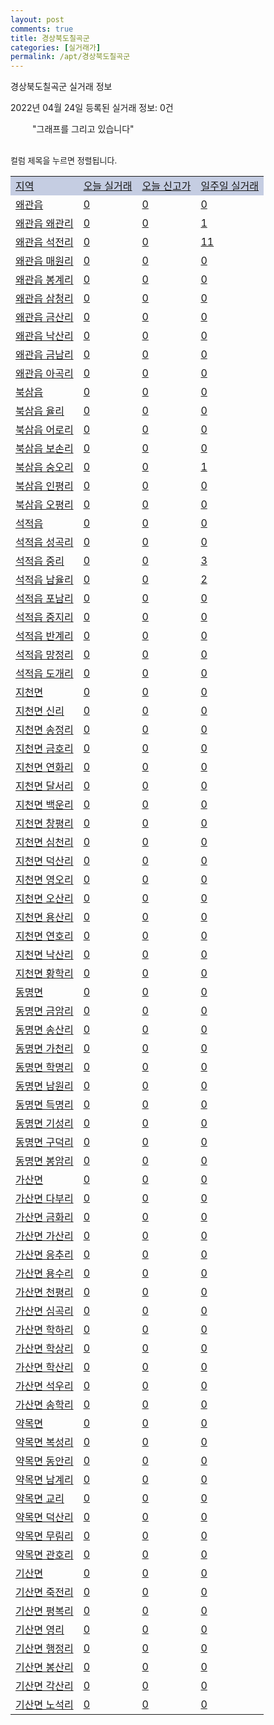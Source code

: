 ```yaml
---
layout: post
comments: true
title: 경상북도칠곡군
categories: [실거래가]
permalink: /apt/경상북도칠곡군
---
```


경상북도칠곡군 실거래 정보

2022년 04월 24일 등록된 실거래 정보: 0건

<!--<script async src="https://pagead2.googlesyndication.com/pagead/js/adsbygoogle.js?client=ca-pub-3485438051770037"
 crossorigin="anonymous"></script>-->

<script type="text/javascript">
  google.charts.load('current', {'packages':['corechart']});
  google.charts.setOnLoadCallback(drawChart);

  function drawChart() {
    var data = google.visualization.arrayToDataTable([['거래일', '매매', '전월세', '전매'], ['21-01', 2, 0, 0], ['21-02', 2, 2, 0], ['21-03', 5, 5, 0], ['21-04', 103, 34, 0], ['21-05', 181, 56, 0], ['21-06', 158, 38, 0], ['21-07', 171, 63, 0], ['21-08', 179, 74, 0], ['21-09', 146, 53, 0], ['21-10', 174, 74, 0], ['21-11', 142, 70, 0], ['21-12', 125, 71, 0], ['22-01', 117, 55, 0], ['22-02', 106, 48, 0], ['22-03', 147, 45, 0], ['22-04', 69, 26, 0]]);

    var options = {
      title: '최근 1년간 유형별 거래량 추이',
      legend: { position: 'bottom' }
    };

    setTimeout(function() {
        var chart = new google.visualization.LineChart(document.getElementById('columnchart_material'));
        chart.draw(data, (options));
        document.getElementById('loading').style.display = 'none';
        var dayLabel = (new Date()).getDay();
        if (dayLabel < 2) {
            sorttable.innerSortFunction.apply(document.getElementById('week'), []);
            sorttable.innerSortFunction.apply(document.getElementById('week'), []);        
        }
        else {
            sorttable.innerSortFunction.apply(document.getElementById('today'), []);
            sorttable.innerSortFunction.apply(document.getElementById('today'), []);
        }
    }, 200);

  }
</script>

<div id="loading" style="z-index:20; display: block; margin-left: 35px">"그래프를 그리고 있습니다"</div>
<div id="columnchart_material" style="width: 95%; margin-left: -35px; display: block"></div>
<!--<div style="width: 95%; margin-left: -35px; display: block">
      <script async src="https://pagead2.googlesyndication.com/pagead/js/adsbygoogle.js?client=ca-pub-3485438051770037"
          crossorigin="anonymous"></script>
      <ins class="adsbygoogle"
          style="display:block"
          data-ad-format="fluid"
          data-ad-layout-key="-fb+5w+4e-db+86"
          data-ad-client="ca-pub-3485438051770037"
          data-ad-slot="1827090281"></ins>
      <script>
          (adsbygoogle = window.adsbygoogle || []).push({});
      </script>
</div>-->
<br>

<font size='small' style='font-size: small;'>컬럼 제목을 누르면 정렬됩니다.</font>
<table class="sortable">
  <tr style='background-color: rgba(114, 132, 186,0.4);'>
    <td id="region"><a href="#">지역</a></td>
    <td id="today"><a href="#">오늘 실거래</a></td>
    <td id="today_new"><a href="#">오늘 신고가</a></td>
    <td id="week"><a href="#">일주일 실거래</a></td>
  </tr>

  
  <tr class="item">
    <td><a href="경상북도칠곡군왜관읍">왜관읍</a></td>
    <td><a href="경상북도칠곡군왜관읍">0</a></td>
    <td><a href="경상북도칠곡군왜관읍">0</a></td>
    <td><a href="경상북도칠곡군왜관읍">0</a></td>
  </tr>
    

  <tr class="item">
    <td><a href="경상북도칠곡군왜관읍왜관리">왜관읍 왜관리</a></td>
    <td><a href="경상북도칠곡군왜관읍왜관리">0</a></td>
    <td><a href="경상북도칠곡군왜관읍왜관리">0</a></td>
    <td><a href="경상북도칠곡군왜관읍왜관리">1</a></td>
  </tr>
    

  <tr class="item">
    <td><a href="경상북도칠곡군왜관읍석전리">왜관읍 석전리</a></td>
    <td><a href="경상북도칠곡군왜관읍석전리">0</a></td>
    <td><a href="경상북도칠곡군왜관읍석전리">0</a></td>
    <td><a href="경상북도칠곡군왜관읍석전리">11</a></td>
  </tr>
    

  <tr class="item">
    <td><a href="경상북도칠곡군왜관읍매원리">왜관읍 매원리</a></td>
    <td><a href="경상북도칠곡군왜관읍매원리">0</a></td>
    <td><a href="경상북도칠곡군왜관읍매원리">0</a></td>
    <td><a href="경상북도칠곡군왜관읍매원리">0</a></td>
  </tr>
    

  <tr class="item">
    <td><a href="경상북도칠곡군왜관읍봉계리">왜관읍 봉계리</a></td>
    <td><a href="경상북도칠곡군왜관읍봉계리">0</a></td>
    <td><a href="경상북도칠곡군왜관읍봉계리">0</a></td>
    <td><a href="경상북도칠곡군왜관읍봉계리">0</a></td>
  </tr>
    

  <tr class="item">
    <td><a href="경상북도칠곡군왜관읍삼청리">왜관읍 삼청리</a></td>
    <td><a href="경상북도칠곡군왜관읍삼청리">0</a></td>
    <td><a href="경상북도칠곡군왜관읍삼청리">0</a></td>
    <td><a href="경상북도칠곡군왜관읍삼청리">0</a></td>
  </tr>
    

  <tr class="item">
    <td><a href="경상북도칠곡군왜관읍금산리">왜관읍 금산리</a></td>
    <td><a href="경상북도칠곡군왜관읍금산리">0</a></td>
    <td><a href="경상북도칠곡군왜관읍금산리">0</a></td>
    <td><a href="경상북도칠곡군왜관읍금산리">0</a></td>
  </tr>
    

  <tr class="item">
    <td><a href="경상북도칠곡군왜관읍낙산리">왜관읍 낙산리</a></td>
    <td><a href="경상북도칠곡군왜관읍낙산리">0</a></td>
    <td><a href="경상북도칠곡군왜관읍낙산리">0</a></td>
    <td><a href="경상북도칠곡군왜관읍낙산리">0</a></td>
  </tr>
    

  <tr class="item">
    <td><a href="경상북도칠곡군왜관읍금남리">왜관읍 금남리</a></td>
    <td><a href="경상북도칠곡군왜관읍금남리">0</a></td>
    <td><a href="경상북도칠곡군왜관읍금남리">0</a></td>
    <td><a href="경상북도칠곡군왜관읍금남리">0</a></td>
  </tr>
    

  <tr class="item">
    <td><a href="경상북도칠곡군왜관읍아곡리">왜관읍 아곡리</a></td>
    <td><a href="경상북도칠곡군왜관읍아곡리">0</a></td>
    <td><a href="경상북도칠곡군왜관읍아곡리">0</a></td>
    <td><a href="경상북도칠곡군왜관읍아곡리">0</a></td>
  </tr>
    

  <tr class="item">
    <td><a href="경상북도칠곡군북삼읍">북삼읍</a></td>
    <td><a href="경상북도칠곡군북삼읍">0</a></td>
    <td><a href="경상북도칠곡군북삼읍">0</a></td>
    <td><a href="경상북도칠곡군북삼읍">0</a></td>
  </tr>
    

  <tr class="item">
    <td><a href="경상북도칠곡군북삼읍율리">북삼읍 율리</a></td>
    <td><a href="경상북도칠곡군북삼읍율리">0</a></td>
    <td><a href="경상북도칠곡군북삼읍율리">0</a></td>
    <td><a href="경상북도칠곡군북삼읍율리">0</a></td>
  </tr>
    

  <tr class="item">
    <td><a href="경상북도칠곡군북삼읍어로리">북삼읍 어로리</a></td>
    <td><a href="경상북도칠곡군북삼읍어로리">0</a></td>
    <td><a href="경상북도칠곡군북삼읍어로리">0</a></td>
    <td><a href="경상북도칠곡군북삼읍어로리">0</a></td>
  </tr>
    

  <tr class="item">
    <td><a href="경상북도칠곡군북삼읍보손리">북삼읍 보손리</a></td>
    <td><a href="경상북도칠곡군북삼읍보손리">0</a></td>
    <td><a href="경상북도칠곡군북삼읍보손리">0</a></td>
    <td><a href="경상북도칠곡군북삼읍보손리">0</a></td>
  </tr>
    

  <tr class="item">
    <td><a href="경상북도칠곡군북삼읍숭오리">북삼읍 숭오리</a></td>
    <td><a href="경상북도칠곡군북삼읍숭오리">0</a></td>
    <td><a href="경상북도칠곡군북삼읍숭오리">0</a></td>
    <td><a href="경상북도칠곡군북삼읍숭오리">1</a></td>
  </tr>
    

  <tr class="item">
    <td><a href="경상북도칠곡군북삼읍인평리">북삼읍 인평리</a></td>
    <td><a href="경상북도칠곡군북삼읍인평리">0</a></td>
    <td><a href="경상북도칠곡군북삼읍인평리">0</a></td>
    <td><a href="경상북도칠곡군북삼읍인평리">0</a></td>
  </tr>
    

  <tr class="item">
    <td><a href="경상북도칠곡군북삼읍오평리">북삼읍 오평리</a></td>
    <td><a href="경상북도칠곡군북삼읍오평리">0</a></td>
    <td><a href="경상북도칠곡군북삼읍오평리">0</a></td>
    <td><a href="경상북도칠곡군북삼읍오평리">0</a></td>
  </tr>
    

  <tr class="item">
    <td><a href="경상북도칠곡군석적읍">석적읍</a></td>
    <td><a href="경상북도칠곡군석적읍">0</a></td>
    <td><a href="경상북도칠곡군석적읍">0</a></td>
    <td><a href="경상북도칠곡군석적읍">0</a></td>
  </tr>
    

  <tr class="item">
    <td><a href="경상북도칠곡군석적읍성곡리">석적읍 성곡리</a></td>
    <td><a href="경상북도칠곡군석적읍성곡리">0</a></td>
    <td><a href="경상북도칠곡군석적읍성곡리">0</a></td>
    <td><a href="경상북도칠곡군석적읍성곡리">0</a></td>
  </tr>
    

  <tr class="item">
    <td><a href="경상북도칠곡군석적읍중리">석적읍 중리</a></td>
    <td><a href="경상북도칠곡군석적읍중리">0</a></td>
    <td><a href="경상북도칠곡군석적읍중리">0</a></td>
    <td><a href="경상북도칠곡군석적읍중리">3</a></td>
  </tr>
    

  <tr class="item">
    <td><a href="경상북도칠곡군석적읍남율리">석적읍 남율리</a></td>
    <td><a href="경상북도칠곡군석적읍남율리">0</a></td>
    <td><a href="경상북도칠곡군석적읍남율리">0</a></td>
    <td><a href="경상북도칠곡군석적읍남율리">2</a></td>
  </tr>
    

  <tr class="item">
    <td><a href="경상북도칠곡군석적읍포남리">석적읍 포남리</a></td>
    <td><a href="경상북도칠곡군석적읍포남리">0</a></td>
    <td><a href="경상북도칠곡군석적읍포남리">0</a></td>
    <td><a href="경상북도칠곡군석적읍포남리">0</a></td>
  </tr>
    

  <tr class="item">
    <td><a href="경상북도칠곡군석적읍중지리">석적읍 중지리</a></td>
    <td><a href="경상북도칠곡군석적읍중지리">0</a></td>
    <td><a href="경상북도칠곡군석적읍중지리">0</a></td>
    <td><a href="경상북도칠곡군석적읍중지리">0</a></td>
  </tr>
    

  <tr class="item">
    <td><a href="경상북도칠곡군석적읍반계리">석적읍 반계리</a></td>
    <td><a href="경상북도칠곡군석적읍반계리">0</a></td>
    <td><a href="경상북도칠곡군석적읍반계리">0</a></td>
    <td><a href="경상북도칠곡군석적읍반계리">0</a></td>
  </tr>
    

  <tr class="item">
    <td><a href="경상북도칠곡군석적읍망정리">석적읍 망정리</a></td>
    <td><a href="경상북도칠곡군석적읍망정리">0</a></td>
    <td><a href="경상북도칠곡군석적읍망정리">0</a></td>
    <td><a href="경상북도칠곡군석적읍망정리">0</a></td>
  </tr>
    

  <tr class="item">
    <td><a href="경상북도칠곡군석적읍도개리">석적읍 도개리</a></td>
    <td><a href="경상북도칠곡군석적읍도개리">0</a></td>
    <td><a href="경상북도칠곡군석적읍도개리">0</a></td>
    <td><a href="경상북도칠곡군석적읍도개리">0</a></td>
  </tr>
    

  <tr class="item">
    <td><a href="경상북도칠곡군지천면">지천면</a></td>
    <td><a href="경상북도칠곡군지천면">0</a></td>
    <td><a href="경상북도칠곡군지천면">0</a></td>
    <td><a href="경상북도칠곡군지천면">0</a></td>
  </tr>
    

  <tr class="item">
    <td><a href="경상북도칠곡군지천면신리">지천면 신리</a></td>
    <td><a href="경상북도칠곡군지천면신리">0</a></td>
    <td><a href="경상북도칠곡군지천면신리">0</a></td>
    <td><a href="경상북도칠곡군지천면신리">0</a></td>
  </tr>
    

  <tr class="item">
    <td><a href="경상북도칠곡군지천면송정리">지천면 송정리</a></td>
    <td><a href="경상북도칠곡군지천면송정리">0</a></td>
    <td><a href="경상북도칠곡군지천면송정리">0</a></td>
    <td><a href="경상북도칠곡군지천면송정리">0</a></td>
  </tr>
    

  <tr class="item">
    <td><a href="경상북도칠곡군지천면금호리">지천면 금호리</a></td>
    <td><a href="경상북도칠곡군지천면금호리">0</a></td>
    <td><a href="경상북도칠곡군지천면금호리">0</a></td>
    <td><a href="경상북도칠곡군지천면금호리">0</a></td>
  </tr>
    

  <tr class="item">
    <td><a href="경상북도칠곡군지천면연화리">지천면 연화리</a></td>
    <td><a href="경상북도칠곡군지천면연화리">0</a></td>
    <td><a href="경상북도칠곡군지천면연화리">0</a></td>
    <td><a href="경상북도칠곡군지천면연화리">0</a></td>
  </tr>
    

  <tr class="item">
    <td><a href="경상북도칠곡군지천면달서리">지천면 달서리</a></td>
    <td><a href="경상북도칠곡군지천면달서리">0</a></td>
    <td><a href="경상북도칠곡군지천면달서리">0</a></td>
    <td><a href="경상북도칠곡군지천면달서리">0</a></td>
  </tr>
    

  <tr class="item">
    <td><a href="경상북도칠곡군지천면백운리">지천면 백운리</a></td>
    <td><a href="경상북도칠곡군지천면백운리">0</a></td>
    <td><a href="경상북도칠곡군지천면백운리">0</a></td>
    <td><a href="경상북도칠곡군지천면백운리">0</a></td>
  </tr>
    

  <tr class="item">
    <td><a href="경상북도칠곡군지천면창평리">지천면 창평리</a></td>
    <td><a href="경상북도칠곡군지천면창평리">0</a></td>
    <td><a href="경상북도칠곡군지천면창평리">0</a></td>
    <td><a href="경상북도칠곡군지천면창평리">0</a></td>
  </tr>
    

  <tr class="item">
    <td><a href="경상북도칠곡군지천면심천리">지천면 심천리</a></td>
    <td><a href="경상북도칠곡군지천면심천리">0</a></td>
    <td><a href="경상북도칠곡군지천면심천리">0</a></td>
    <td><a href="경상북도칠곡군지천면심천리">0</a></td>
  </tr>
    

  <tr class="item">
    <td><a href="경상북도칠곡군지천면덕산리">지천면 덕산리</a></td>
    <td><a href="경상북도칠곡군지천면덕산리">0</a></td>
    <td><a href="경상북도칠곡군지천면덕산리">0</a></td>
    <td><a href="경상북도칠곡군지천면덕산리">0</a></td>
  </tr>
    

  <tr class="item">
    <td><a href="경상북도칠곡군지천면영오리">지천면 영오리</a></td>
    <td><a href="경상북도칠곡군지천면영오리">0</a></td>
    <td><a href="경상북도칠곡군지천면영오리">0</a></td>
    <td><a href="경상북도칠곡군지천면영오리">0</a></td>
  </tr>
    

  <tr class="item">
    <td><a href="경상북도칠곡군지천면오산리">지천면 오산리</a></td>
    <td><a href="경상북도칠곡군지천면오산리">0</a></td>
    <td><a href="경상북도칠곡군지천면오산리">0</a></td>
    <td><a href="경상북도칠곡군지천면오산리">0</a></td>
  </tr>
    

  <tr class="item">
    <td><a href="경상북도칠곡군지천면용산리">지천면 용산리</a></td>
    <td><a href="경상북도칠곡군지천면용산리">0</a></td>
    <td><a href="경상북도칠곡군지천면용산리">0</a></td>
    <td><a href="경상북도칠곡군지천면용산리">0</a></td>
  </tr>
    

  <tr class="item">
    <td><a href="경상북도칠곡군지천면연호리">지천면 연호리</a></td>
    <td><a href="경상북도칠곡군지천면연호리">0</a></td>
    <td><a href="경상북도칠곡군지천면연호리">0</a></td>
    <td><a href="경상북도칠곡군지천면연호리">0</a></td>
  </tr>
    

  <tr class="item">
    <td><a href="경상북도칠곡군지천면낙산리">지천면 낙산리</a></td>
    <td><a href="경상북도칠곡군지천면낙산리">0</a></td>
    <td><a href="경상북도칠곡군지천면낙산리">0</a></td>
    <td><a href="경상북도칠곡군지천면낙산리">0</a></td>
  </tr>
    

  <tr class="item">
    <td><a href="경상북도칠곡군지천면황학리">지천면 황학리</a></td>
    <td><a href="경상북도칠곡군지천면황학리">0</a></td>
    <td><a href="경상북도칠곡군지천면황학리">0</a></td>
    <td><a href="경상북도칠곡군지천면황학리">0</a></td>
  </tr>
    

  <tr class="item">
    <td><a href="경상북도칠곡군동명면">동명면</a></td>
    <td><a href="경상북도칠곡군동명면">0</a></td>
    <td><a href="경상북도칠곡군동명면">0</a></td>
    <td><a href="경상북도칠곡군동명면">0</a></td>
  </tr>
    

  <tr class="item">
    <td><a href="경상북도칠곡군동명면금암리">동명면 금암리</a></td>
    <td><a href="경상북도칠곡군동명면금암리">0</a></td>
    <td><a href="경상북도칠곡군동명면금암리">0</a></td>
    <td><a href="경상북도칠곡군동명면금암리">0</a></td>
  </tr>
    

  <tr class="item">
    <td><a href="경상북도칠곡군동명면송산리">동명면 송산리</a></td>
    <td><a href="경상북도칠곡군동명면송산리">0</a></td>
    <td><a href="경상북도칠곡군동명면송산리">0</a></td>
    <td><a href="경상북도칠곡군동명면송산리">0</a></td>
  </tr>
    

  <tr class="item">
    <td><a href="경상북도칠곡군동명면가천리">동명면 가천리</a></td>
    <td><a href="경상북도칠곡군동명면가천리">0</a></td>
    <td><a href="경상북도칠곡군동명면가천리">0</a></td>
    <td><a href="경상북도칠곡군동명면가천리">0</a></td>
  </tr>
    

  <tr class="item">
    <td><a href="경상북도칠곡군동명면학명리">동명면 학명리</a></td>
    <td><a href="경상북도칠곡군동명면학명리">0</a></td>
    <td><a href="경상북도칠곡군동명면학명리">0</a></td>
    <td><a href="경상북도칠곡군동명면학명리">0</a></td>
  </tr>
    

  <tr class="item">
    <td><a href="경상북도칠곡군동명면남원리">동명면 남원리</a></td>
    <td><a href="경상북도칠곡군동명면남원리">0</a></td>
    <td><a href="경상북도칠곡군동명면남원리">0</a></td>
    <td><a href="경상북도칠곡군동명면남원리">0</a></td>
  </tr>
    

  <tr class="item">
    <td><a href="경상북도칠곡군동명면득명리">동명면 득명리</a></td>
    <td><a href="경상북도칠곡군동명면득명리">0</a></td>
    <td><a href="경상북도칠곡군동명면득명리">0</a></td>
    <td><a href="경상북도칠곡군동명면득명리">0</a></td>
  </tr>
    

  <tr class="item">
    <td><a href="경상북도칠곡군동명면기성리">동명면 기성리</a></td>
    <td><a href="경상북도칠곡군동명면기성리">0</a></td>
    <td><a href="경상북도칠곡군동명면기성리">0</a></td>
    <td><a href="경상북도칠곡군동명면기성리">0</a></td>
  </tr>
    

  <tr class="item">
    <td><a href="경상북도칠곡군동명면구덕리">동명면 구덕리</a></td>
    <td><a href="경상북도칠곡군동명면구덕리">0</a></td>
    <td><a href="경상북도칠곡군동명면구덕리">0</a></td>
    <td><a href="경상북도칠곡군동명면구덕리">0</a></td>
  </tr>
    

  <tr class="item">
    <td><a href="경상북도칠곡군동명면봉암리">동명면 봉암리</a></td>
    <td><a href="경상북도칠곡군동명면봉암리">0</a></td>
    <td><a href="경상북도칠곡군동명면봉암리">0</a></td>
    <td><a href="경상북도칠곡군동명면봉암리">0</a></td>
  </tr>
    

  <tr class="item">
    <td><a href="경상북도칠곡군가산면">가산면</a></td>
    <td><a href="경상북도칠곡군가산면">0</a></td>
    <td><a href="경상북도칠곡군가산면">0</a></td>
    <td><a href="경상북도칠곡군가산면">0</a></td>
  </tr>
    

  <tr class="item">
    <td><a href="경상북도칠곡군가산면다부리">가산면 다부리</a></td>
    <td><a href="경상북도칠곡군가산면다부리">0</a></td>
    <td><a href="경상북도칠곡군가산면다부리">0</a></td>
    <td><a href="경상북도칠곡군가산면다부리">0</a></td>
  </tr>
    

  <tr class="item">
    <td><a href="경상북도칠곡군가산면금화리">가산면 금화리</a></td>
    <td><a href="경상북도칠곡군가산면금화리">0</a></td>
    <td><a href="경상북도칠곡군가산면금화리">0</a></td>
    <td><a href="경상북도칠곡군가산면금화리">0</a></td>
  </tr>
    

  <tr class="item">
    <td><a href="경상북도칠곡군가산면가산리">가산면 가산리</a></td>
    <td><a href="경상북도칠곡군가산면가산리">0</a></td>
    <td><a href="경상북도칠곡군가산면가산리">0</a></td>
    <td><a href="경상북도칠곡군가산면가산리">0</a></td>
  </tr>
    

  <tr class="item">
    <td><a href="경상북도칠곡군가산면응추리">가산면 응추리</a></td>
    <td><a href="경상북도칠곡군가산면응추리">0</a></td>
    <td><a href="경상북도칠곡군가산면응추리">0</a></td>
    <td><a href="경상북도칠곡군가산면응추리">0</a></td>
  </tr>
    

  <tr class="item">
    <td><a href="경상북도칠곡군가산면용수리">가산면 용수리</a></td>
    <td><a href="경상북도칠곡군가산면용수리">0</a></td>
    <td><a href="경상북도칠곡군가산면용수리">0</a></td>
    <td><a href="경상북도칠곡군가산면용수리">0</a></td>
  </tr>
    

  <tr class="item">
    <td><a href="경상북도칠곡군가산면천평리">가산면 천평리</a></td>
    <td><a href="경상북도칠곡군가산면천평리">0</a></td>
    <td><a href="경상북도칠곡군가산면천평리">0</a></td>
    <td><a href="경상북도칠곡군가산면천평리">0</a></td>
  </tr>
    

  <tr class="item">
    <td><a href="경상북도칠곡군가산면심곡리">가산면 심곡리</a></td>
    <td><a href="경상북도칠곡군가산면심곡리">0</a></td>
    <td><a href="경상북도칠곡군가산면심곡리">0</a></td>
    <td><a href="경상북도칠곡군가산면심곡리">0</a></td>
  </tr>
    

  <tr class="item">
    <td><a href="경상북도칠곡군가산면학하리">가산면 학하리</a></td>
    <td><a href="경상북도칠곡군가산면학하리">0</a></td>
    <td><a href="경상북도칠곡군가산면학하리">0</a></td>
    <td><a href="경상북도칠곡군가산면학하리">0</a></td>
  </tr>
    

  <tr class="item">
    <td><a href="경상북도칠곡군가산면학상리">가산면 학상리</a></td>
    <td><a href="경상북도칠곡군가산면학상리">0</a></td>
    <td><a href="경상북도칠곡군가산면학상리">0</a></td>
    <td><a href="경상북도칠곡군가산면학상리">0</a></td>
  </tr>
    

  <tr class="item">
    <td><a href="경상북도칠곡군가산면학산리">가산면 학산리</a></td>
    <td><a href="경상북도칠곡군가산면학산리">0</a></td>
    <td><a href="경상북도칠곡군가산면학산리">0</a></td>
    <td><a href="경상북도칠곡군가산면학산리">0</a></td>
  </tr>
    

  <tr class="item">
    <td><a href="경상북도칠곡군가산면석우리">가산면 석우리</a></td>
    <td><a href="경상북도칠곡군가산면석우리">0</a></td>
    <td><a href="경상북도칠곡군가산면석우리">0</a></td>
    <td><a href="경상북도칠곡군가산면석우리">0</a></td>
  </tr>
    

  <tr class="item">
    <td><a href="경상북도칠곡군가산면송학리">가산면 송학리</a></td>
    <td><a href="경상북도칠곡군가산면송학리">0</a></td>
    <td><a href="경상북도칠곡군가산면송학리">0</a></td>
    <td><a href="경상북도칠곡군가산면송학리">0</a></td>
  </tr>
    

  <tr class="item">
    <td><a href="경상북도칠곡군약목면">약목면</a></td>
    <td><a href="경상북도칠곡군약목면">0</a></td>
    <td><a href="경상북도칠곡군약목면">0</a></td>
    <td><a href="경상북도칠곡군약목면">0</a></td>
  </tr>
    

  <tr class="item">
    <td><a href="경상북도칠곡군약목면복성리">약목면 복성리</a></td>
    <td><a href="경상북도칠곡군약목면복성리">0</a></td>
    <td><a href="경상북도칠곡군약목면복성리">0</a></td>
    <td><a href="경상북도칠곡군약목면복성리">0</a></td>
  </tr>
    

  <tr class="item">
    <td><a href="경상북도칠곡군약목면동안리">약목면 동안리</a></td>
    <td><a href="경상북도칠곡군약목면동안리">0</a></td>
    <td><a href="경상북도칠곡군약목면동안리">0</a></td>
    <td><a href="경상북도칠곡군약목면동안리">0</a></td>
  </tr>
    

  <tr class="item">
    <td><a href="경상북도칠곡군약목면남계리">약목면 남계리</a></td>
    <td><a href="경상북도칠곡군약목면남계리">0</a></td>
    <td><a href="경상북도칠곡군약목면남계리">0</a></td>
    <td><a href="경상북도칠곡군약목면남계리">0</a></td>
  </tr>
    

  <tr class="item">
    <td><a href="경상북도칠곡군약목면교리">약목면 교리</a></td>
    <td><a href="경상북도칠곡군약목면교리">0</a></td>
    <td><a href="경상북도칠곡군약목면교리">0</a></td>
    <td><a href="경상북도칠곡군약목면교리">0</a></td>
  </tr>
    

  <tr class="item">
    <td><a href="경상북도칠곡군약목면덕산리">약목면 덕산리</a></td>
    <td><a href="경상북도칠곡군약목면덕산리">0</a></td>
    <td><a href="경상북도칠곡군약목면덕산리">0</a></td>
    <td><a href="경상북도칠곡군약목면덕산리">0</a></td>
  </tr>
    

  <tr class="item">
    <td><a href="경상북도칠곡군약목면무림리">약목면 무림리</a></td>
    <td><a href="경상북도칠곡군약목면무림리">0</a></td>
    <td><a href="경상북도칠곡군약목면무림리">0</a></td>
    <td><a href="경상북도칠곡군약목면무림리">0</a></td>
  </tr>
    

  <tr class="item">
    <td><a href="경상북도칠곡군약목면관호리">약목면 관호리</a></td>
    <td><a href="경상북도칠곡군약목면관호리">0</a></td>
    <td><a href="경상북도칠곡군약목면관호리">0</a></td>
    <td><a href="경상북도칠곡군약목면관호리">0</a></td>
  </tr>
    

  <tr class="item">
    <td><a href="경상북도칠곡군기산면">기산면</a></td>
    <td><a href="경상북도칠곡군기산면">0</a></td>
    <td><a href="경상북도칠곡군기산면">0</a></td>
    <td><a href="경상북도칠곡군기산면">0</a></td>
  </tr>
    

  <tr class="item">
    <td><a href="경상북도칠곡군기산면죽전리">기산면 죽전리</a></td>
    <td><a href="경상북도칠곡군기산면죽전리">0</a></td>
    <td><a href="경상북도칠곡군기산면죽전리">0</a></td>
    <td><a href="경상북도칠곡군기산면죽전리">0</a></td>
  </tr>
    

  <tr class="item">
    <td><a href="경상북도칠곡군기산면평복리">기산면 평복리</a></td>
    <td><a href="경상북도칠곡군기산면평복리">0</a></td>
    <td><a href="경상북도칠곡군기산면평복리">0</a></td>
    <td><a href="경상북도칠곡군기산면평복리">0</a></td>
  </tr>
    

  <tr class="item">
    <td><a href="경상북도칠곡군기산면영리">기산면 영리</a></td>
    <td><a href="경상북도칠곡군기산면영리">0</a></td>
    <td><a href="경상북도칠곡군기산면영리">0</a></td>
    <td><a href="경상북도칠곡군기산면영리">0</a></td>
  </tr>
    

  <tr class="item">
    <td><a href="경상북도칠곡군기산면행정리">기산면 행정리</a></td>
    <td><a href="경상북도칠곡군기산면행정리">0</a></td>
    <td><a href="경상북도칠곡군기산면행정리">0</a></td>
    <td><a href="경상북도칠곡군기산면행정리">0</a></td>
  </tr>
    

  <tr class="item">
    <td><a href="경상북도칠곡군기산면봉산리">기산면 봉산리</a></td>
    <td><a href="경상북도칠곡군기산면봉산리">0</a></td>
    <td><a href="경상북도칠곡군기산면봉산리">0</a></td>
    <td><a href="경상북도칠곡군기산면봉산리">0</a></td>
  </tr>
    

  <tr class="item">
    <td><a href="경상북도칠곡군기산면각산리">기산면 각산리</a></td>
    <td><a href="경상북도칠곡군기산면각산리">0</a></td>
    <td><a href="경상북도칠곡군기산면각산리">0</a></td>
    <td><a href="경상북도칠곡군기산면각산리">0</a></td>
  </tr>
    

  <tr class="item">
    <td><a href="경상북도칠곡군기산면노석리">기산면 노석리</a></td>
    <td><a href="경상북도칠곡군기산면노석리">0</a></td>
    <td><a href="경상북도칠곡군기산면노석리">0</a></td>
    <td><a href="경상북도칠곡군기산면노석리">0</a></td>
  </tr>
    


</table>


    